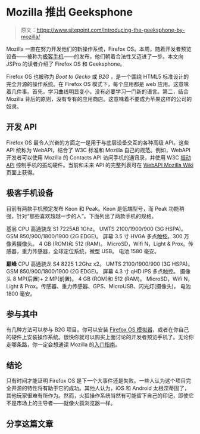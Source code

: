 # Mozilla 推出 Geeksphone

> 原文：<https://www.sitepoint.com/introducing-the-geeksphone-by-mozilla/>

Mozilla 一直在努力开发他们的新操作系统，Firefox OS。本周，随着开发者预览设备——被称为[极客手机](http://www.geeksphone.com/ "Geeksphone. Say 'hola' to the future")——的发布，他们朝着合法性又迈进了一步。本文向 JSPro 的读者介绍了 Firefox OS 和 Geeksphone。

Firefox OS 也被称为 *Boot to Gecko* 或 *B2G* ，是一个围绕 HTML5 标准设计的完全开源的操作系统。在 Firefox OS 模式下，每个应用都是 web 应用。这意味着几件事。首先，学习曲线明显变小。没有必要学习一门新的语言。第二，结合 Mozilla 背后的原则，没有专有的应用商店。这意味着不要成为苹果这样的公司的奴隶。

## 开发 API

Firefox OS 最令人兴奋的方面之一是用于与底层设备交互的各种高级 API。这些 API 统称为 WebAPI，结合了 W3C 标准和 Mozilla 自己的规范。例如，WebAPI 开发者可以使用 Mozilla 的 Contacts API 访问手机的通讯录，并使用 W3C [振动 API](https://www.sitepoint.com/the-buzz-about-the-vibration-api/ "The Buzz About the Vibration API") 控制手机的振动硬件。当前和未来 API 的完整列表可在 [WebAPI Mozilla Wiki](https://wiki.mozilla.org/WebAPI "WebAPI - MozillaWiki") 页面上获得。

## 极客手机设备

目前有两款手机预定发布 Keon 和 Peak。Keon 是低端型号，而 Peak 功能稍强，针对“那些喜欢超越一步的人”。下面列出了两款手机的规格。

基翁
CPU 高通骁龙 S1 7225AB 1Ghz。
UMTS 2100/1900/900 (3G HSPA)。
GSM 850/900/1800/1900 (2G EDGE)。
屏幕 3.5 寸 HVGA 多点触控。300 万像素摄像头。
4 GB (ROM)和 512 (RAM)。
MicroSD，Wifi N，Light & Prox。传感器，重力传感器，全球定位系统，微型 USB。
电池 1580 毫安。

**巅峰**
CPU 高通骁龙 S4 8225 1.2Ghz x2。
UMTS 2100/1900/900 (3G HSPA)。
GSM 850/900/1800/1900 (2G EDGE)。
屏幕 4.3 寸 qHD IPS 多点触控。
摄像头 8 MP(后置)+ 2 MP(前置)。
4 GB (ROM)和 512 (RAM)。
MicroSD，Wifi N，Light & Prox。传感器、重力传感器、GPS、MicroUSB、闪光灯(摄像头)。
电池 1800 毫安。

## 参与其中

有几种方法可以参与 B2G 项目。你可以安装 [Firefox OS 模拟器](https://hacks.mozilla.org/2012/12/firefox-os-simulator-1-0-is-here/ "Firefox OS Simulator 1.0 is here!")，或者在你自己的硬件上安装操作系统。很快你就可以购买上面讨论的开发者预览手机了。无论你走哪条路，你一定会想通读 Mozilla 的[入门指南](https://developer.mozilla.org/en-US/docs/Apps/Getting_Started "Getting started with making apps - Apps | MDN")。

## 结论

只有时间才能证明 Firefox OS 是下一个大事件还是失败。一些人认为这个项目完全开源的特性将有助于它的成功。其他人认为，iOS 和 Android 太根深蒂固了，其他玩家很难有所作为。然而，火狐操作系统当然有可能留下自己的印记，即使它不是市场上的主导者——就像火狐浏览器一样。

## 分享这篇文章